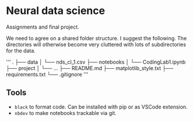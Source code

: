 # Neural data science 
Assignments and final project.

We need to agree on a shared folder structure. I suggest the following. The directories will otherwise become very cluttered with lots of subdirectories for the data.

'''
.
├── data
│  └── nds_cl_1.csv
├── notebooks
│  └── CodingLab1.ipynb
├── project
│  └── ...
├── README.md
├── matplotlib_style.txt
├── requirements.txt
└── .gitignore
'''

## Tools
- `black` to format code. Can be installed with pip or as VSCode extension.
- `nbdev` to make notebooks trackable via git.
